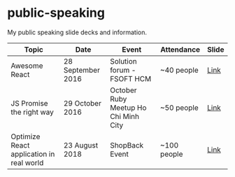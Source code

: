 # public-speaking
My public speaking slide decks and information.

| Topic | Date | Event | Attendance | Slide |
|-------|------|----------|------------|-------|
| Awesome React| 28 September 2016  | Solution forum - FSOFT HCM | ~40 people   | [Link](https://speakerdeck.com/codeaholicguy/awesome-react) |
| JS Promise the right way | 29 October 2016 | October Ruby Meetup Ho Chi Minh City | ~50 people | [Link](https://speakerdeck.com/codeaholicguy/js-promise-the-right-way) |
| Optimize React application in real world | 23 August 2018 | ShopBack Event | ~100 people | [Link](http://bit.ly/codeaholicguy_event23082018) |
